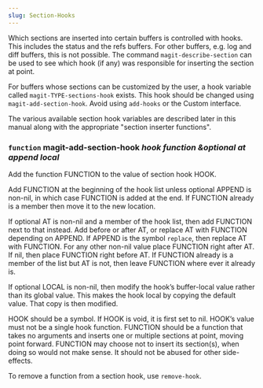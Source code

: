 ```yaml
---
slug: Section-Hooks
---
```


Which sections are inserted into certain buffers is controlled with hooks. This includes the status and the refs buffers. For other buffers, e.g. log and diff buffers, this is not possible. The command `magit-describe-section` can be used to see which hook (if any) was responsible for inserting the section at point.

For buffers whose sections can be customized by the user, a hook variable called `magit-TYPE-sections-hook` exists. This hook should be changed using `magit-add-section-hook`. Avoid using `add-hooks` or the Custom interface.

The various available section hook variables are described later in this manual along with the appropriate "section inserter functions".

### <span className="tag function">`function`</span> **magit-add-section-hook** *hook function \&optional at append local*

Add the function FUNCTION to the value of section hook HOOK.

Add FUNCTION at the beginning of the hook list unless optional APPEND is non-nil, in which case FUNCTION is added at the end. If FUNCTION already is a member then move it to the new location.

If optional AT is non-nil and a member of the hook list, then add FUNCTION next to that instead. Add before or after AT, or replace AT with FUNCTION depending on APPEND. If APPEND is the symbol `replace`, then replace AT with FUNCTION. For any other non-nil value place FUNCTION right after AT. If nil, then place FUNCTION right before AT. If FUNCTION already is a member of the list but AT is not, then leave FUNCTION where ever it already is.

If optional LOCAL is non-nil, then modify the hook’s buffer-local value rather than its global value. This makes the hook local by copying the default value. That copy is then modified.

HOOK should be a symbol. If HOOK is void, it is first set to nil. HOOK’s value must not be a single hook function. FUNCTION should be a function that takes no arguments and inserts one or multiple sections at point, moving point forward. FUNCTION may choose not to insert its section(s), when doing so would not make sense. It should not be abused for other side-effects.

To remove a function from a section hook, use `remove-hook`.
